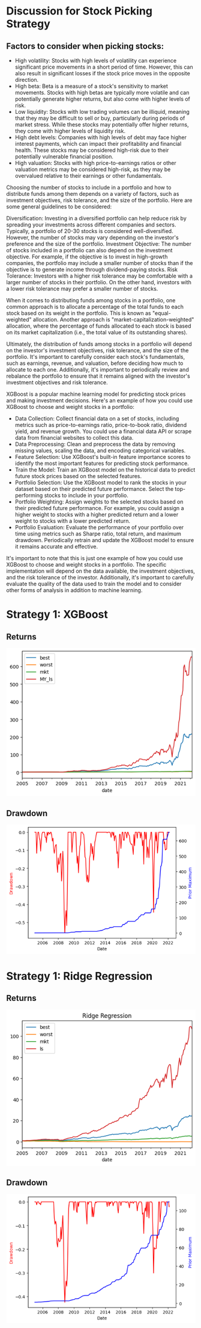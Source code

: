 
# Discussion for Stock Picking Strategy
## Factors to consider when picking stocks:

 - High volatility: Stocks with high levels of volatility can experience significant price movements in a short period of time. However, this can also result in significant losses if the stock price moves in the opposite direction.
 - High beta: Beta is a measure of a stock's sensitivity to market movements. Stocks with high betas are typically more volatile and can potentially generate higher returns, but also come with higher levels of risk.
 -  Low liquidity: Stocks with low trading volumes can be illiquid, meaning that they may be difficult to sell or buy, particularly during periods of market stress. While these stocks may potentially offer higher returns, they come with higher levels of liquidity risk.
 - High debt levels: Companies with high levels of debt may face higher interest payments, which can impact their profitability and financial health. These stocks may be considered high-risk due to their potentially vulnerable financial position.
 - High valuation: Stocks with high price-to-earnings ratios or other valuation metrics may be considered high-risk, as they may be overvalued relative to their earnings or other fundamentals.

Choosing the number of stocks to include in a portfolio and how to distribute funds among them depends on a variety of factors, such as investment objectives, risk tolerance, and the size of the portfolio. Here are some general guidelines to be considered:

Diversification: Investing in a diversified portfolio can help reduce risk by spreading your investments across different companies and sectors. Typically, a portfolio of 20-30 stocks is considered well-diversified. However, the number of stocks may vary depending on the investor's preference and the size of the portfolio.
Investment Objective: The number of stocks included in a portfolio can also depend on the investment objective. For example, if the objective is to invest in high-growth companies, the portfolio may include a smaller number of stocks than if the objective is to generate income through dividend-paying stocks.
Risk Tolerance: Investors with a higher risk tolerance may be comfortable with a larger number of stocks in their portfolio. On the other hand, investors with a lower risk tolerance may prefer a smaller number of stocks.

When it comes to distributing funds among stocks in a portfolio, one common approach is to allocate a percentage of the total funds to each stock based on its weight in the portfolio. This is known as "equal-weighted" allocation. Another approach is "market-capitalization-weighted" allocation, where the percentage of funds allocated to each stock is based on its market capitalization (i.e., the total value of its outstanding shares).

Ultimately, the distribution of funds among stocks in a portfolio will depend on the investor's investment objectives, risk tolerance, and the size of the portfolio. It's important to carefully consider each stock's fundamentals, such as earnings, revenue, and valuation, before deciding how much to allocate to each one. Additionally, it's important to periodically review and rebalance the portfolio to ensure that it remains aligned with the investor's investment objectives and risk tolerance.


XGBoost is a popular machine learning model for predicting stock prices and making investment decisions. Here's an example of how you could use XGBoost to choose and weight stocks in a portfolio:

 - Data Collection: Collect financial data on a set of stocks, including metrics such as price-to-earnings ratio, price-to-book ratio, dividend yield, and revenue growth. You could use a financial data API or scrape data from financial websites to collect this data.
 - Data Preprocessing: Clean and preprocess the data by removing missing values, scaling the data, and encoding categorical variables.
 - Feature Selection: Use XGBoost's built-in feature importance scores to identify the most important features for predicting stock performance.
 - Train the Model: Train an XGBoost model on the historical data to predict future stock prices based on the selected features.
 - Portfolio Selection: Use the XGBoost model to rank the stocks in your dataset based on their predicted future performance. Select the top-performing stocks to include in your portfolio.
 - Portfolio Weighting: Assign weights to the selected stocks based on their predicted future performance. For example, you could assign a higher weight to stocks with a higher predicted return and a lower weight to stocks with a lower predicted return.
 - Portfolio Evaluation: Evaluate the performance of your portfolio over time using metrics such as Sharpe ratio, total return, and maximum drawdown. Periodically retrain and update the XGBoost model to ensure it remains accurate and effective.

It's important to note that this is just one example of how you could use XGBoost to choose and weight stocks in a portfolio. The specific implementation will depend on the data available, the investment objectives, and the risk tolerance of the investor. Additionally, it's important to carefully evaluate the quality of the data used to train the model and to consider other forms of analysis in addition to machine learning.

# **Strategy 1: XGBoost**

## Returns

![plot](./plots/xgb-1.png)

## Drawdown

![plot](./plots/xgb-2.png)

# **Strategy 1: Ridge Regression**

## Returns

![plot](./plots/ridge-1.png)

## Drawdown

![plot](./plots/ridge-2.png)

